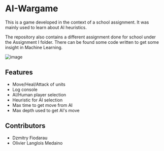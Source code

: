# AI-Wargame
This is a game developed in the context of a school assignment. It was mainly used to learn about AI heuristics.

The repository also contains a different assignment done for school under the Assignment I folder. There can be found some code written to get some insight in Machine Learning.

![image](https://github.com/dzm-fiodarau/AI-Wargame/assets/78175065/546a670f-c529-48f3-942d-b975b3a42016)


## Features
- Move/Heal/Attack of units
- Log console
- AI/Human player selection
- Heuristic for AI selection
- Max time to get move from AI
- Max depth used to get AI's move

## Contributors
- Dzmitry Fiodarau
- Olivier Langlois Medaino
